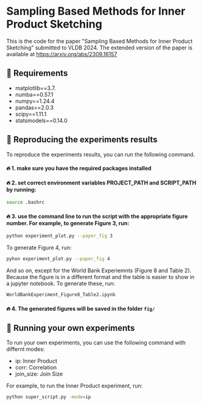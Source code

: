 # Sampling Based Methods for Inner Product Sketching

This is the code for the paper "Sampling Based Methods for Inner Product Sketching" submitted to VLDB 2024.
The extended version of the paper is available at https://arxiv.org/abs/2309.16157

## 🚀 Requirements
- matplotlib==3.7.
- numba==0.57.1
- numpy==1.24.4
- pandas==2.0.3
- scipy==1.11.1
- statsmodels==0.14.0

## 🚀 Reproducing the experiments results
To reproduce the experiments results, you can run the following command.

#### 🔥 1. make sure you have the required packages installed

#### 🔥 2. set correct environment variables PROJECT_PATH and SCRIPT_PATH by running:
```bash
source .bashrc
```

#### 🔥 3. use the command line to run the script with the appropriate figure number. For example, to generate Figure 3, run:
```bash
python experiment_plot.py --paper_fig 3
```
To generate Figure 4, run:
```bash
pyhon experiment_plot.py --paper_fig 4
```
And so on, except for the World Bank Experiemnts (Figure 8 and Table 2). Because the figure is in a different format and the table is easier to show in a jupyter notebook. To generate these, run:
```bash
WorldBankExperiment_Figure8_Table2.ipynb
```
#### 🔥 4. The generated figures will be saved in the folder `fig/`

## 🚀 Running your own experiments
To run your own experiments, you can use the following command with differnt modes:
- ip: Inner Product
- corr: Correlation
- join_size: Join Size

For example, to run the Inner Product experiment, run:
```bash
python super_script.py -mode=ip
```
